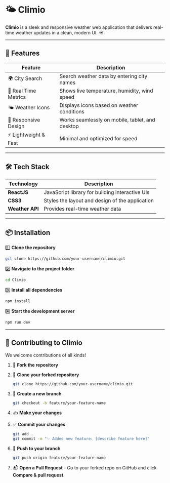 # 🌤️ Climio

**Climio** is a sleek and responsive weather web application that delivers real-time weather updates in a clean, modern UI. ☀️

---

## 🚀 Features

| Feature                         | Description                                       |
|---------------------------------|---------------------------------------------------|
| 🌍 City Search                 | Search weather data by entering city names        |
| 📍 Real Time Metrics           | Shows live temperature, humidity, wind speed      |
| 🌤️ Weather Icons              | Displays icons based on weather conditions        |
| 📱 Responsive Design           | Works seamlessly on mobile, tablet, and desktop   |
| ⚡ Lightweight & Fast          | Minimal and optimized for speed                   |

---

## 🛠️ Tech Stack

| Technology      | Description                                                    |
|------------------|----------------------------------------------------------------|
| **ReactJS**       | JavaScript library for building interactive UIs               |
| **CSS3**          | Styles the layout and design of the application                |
| **Weather API**   | Provides real-time weather data                                |

---

## 📦 Installation

1️⃣ **Clone the repository**

```bash
git clone https://github.com/your-username/climio.git
````

2️⃣ **Navigate to the project folder**

```bash
cd Climio
```

3️⃣ **Install all dependencies**

```bash
npm install
```

4️⃣ **Start the development server**

```bash
npm run dev
```

---

## 🤝 Contributing to Climio

We welcome contributions of all kinds! 

1. 🍴 **Fork the repository**  

2. 👯 **Clone your forked repository**

   ```bash
   git clone https://github.com/your-username/climio.git
    ````

3. 🌱 **Create a new branch**

   ```bash
   git checkout -b feature/your-feature-name
   ```

4. ✍️ **Make your changes**

5. ✅ **Commit your changes**

   ```bash
   git add .
   git commit -m "✨ Added new feature: [describe feature here]"
   ```

6. 🚀 **Push to your branch**

   ```bash
   git push origin feature/your-feature-name
   ```

7. 📬 **Open a Pull Request**
       - Go to your forked repo on GitHub and click **Compare & pull request**.

